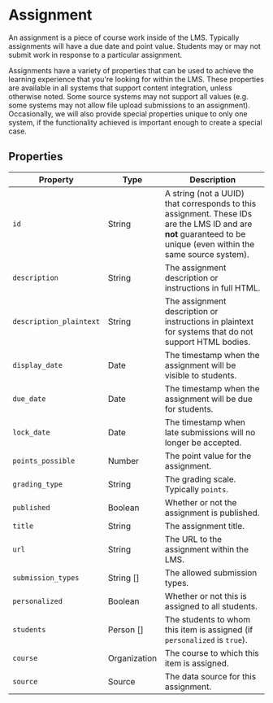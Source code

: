 # Assignment

An assignment is a piece of course work inside of the LMS. Typically assignments will have a due date and point value. Students may or may not submit work in response to a particular assignment.

Assignments have a variety of properties that can be used to achieve the learning experience that you're looking for within the LMS. These properties are available in all systems that support content integration, unless otherwise noted. Some source systems may not support all values (e.g. some systems may not allow file upload submissions to an assignment). Occasionally, we will also provide special properties unique to only one system, if the functionality achieved is important enough to create a special case.

## Properties
| Property | Type | Description |
|---|---|---|
| `id` | String | A string (not a UUID) that corresponds to this assignment. These IDs are the LMS ID and are **not** guaranteed to be unique (even within the same source system). |
| `description` | String | The assignment description or instructions in full HTML. |
| `description_plaintext` | String | The assignment description or instructions in plaintext for systems that do not support HTML bodies. |
| `display_date` | Date | The timestamp when the assignment will be visible to students. |
| `due_date` | Date | The timestamp when the assignment will be due for students. |
| `lock_date` | Date | The timestamp when late submissions will no longer be accepted. |
| `points_possible` | Number | The point value for the assignment. |
| `grading_type` | String | The grading scale. Typically `points`. |
| `published` | Boolean | Whether or not the assignment is published. |
| `title` | String | The assignment title. |
| `url` | String | The URL to the assignment within the LMS. |
| `submission_types` | String [] | The allowed submission types. |
| `personalized` | Boolean | Whether or not this is assigned to all students. |
| `students` | Person [] | The students to whom this item is assigned (if `personalized` is `true`). |
| `course` | Organization | The course to which this item is assigned. |
| `source` | Source | The data source for this assignment. |
